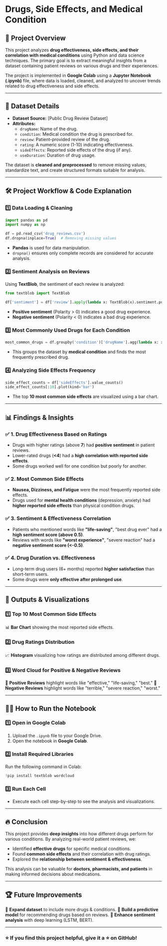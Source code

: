 # Drugs, Side Effects, and Medical Condition

## 📌 Project Overview
This project analyzes **drug effectiveness, side effects, and their correlation with medical conditions** using Python and data science techniques. The primary goal is to extract meaningful insights from a dataset containing patient reviews on various drugs and their experiences.

The project is implemented in **Google Colab** using a **Jupyter Notebook (.ipynb)** file, where data is loaded, cleaned, and analyzed to uncover trends related to drug effectiveness and side effects.

---

## 📂 Dataset Details
- **Dataset Source:** [Public Drug Review Dataset]
- **Attributes:**
  - `drugName`: Name of the drug.
  - `condition`: Medical condition the drug is prescribed for.
  - `review`: Patient-provided review of the drug.
  - `rating`: A numeric score (1-10) indicating effectiveness.
  - `sideEffects`: Reported side effects of the drug (if any).
  - `useDuration`: Duration of drug usage.

The dataset is **cleaned and preprocessed** to remove missing values, standardize text, and create structured formats suitable for analysis.

---

## 🛠️ Project Workflow & Code Explanation

### **1️⃣ Data Loading & Cleaning**
```python
import pandas as pd
import numpy as np

df = pd.read_csv('drug_reviews.csv')
df.dropna(inplace=True)  # Removing missing values
```
- **Pandas** is used for data manipulation.
- `dropna()` ensures only complete records are considered for accurate analysis.

### **2️⃣ Sentiment Analysis on Reviews**
Using **TextBlob**, the sentiment of each review is analyzed:
```python
from textblob import TextBlob

df['sentiment'] = df['review'].apply(lambda x: TextBlob(x).sentiment.polarity)
```
- **Positive sentiment** (Polarity > 0) indicates a good drug experience.
- **Negative sentiment** (Polarity < 0) indicates a bad drug experience.

### **3️⃣ Most Commonly Used Drugs for Each Condition**
```python
most_common_drugs = df.groupby('condition')['drugName'].agg(lambda x: x.value_counts().idxmax())
```
- This groups the dataset by **medical condition** and finds the most frequently prescribed drug.

### **4️⃣ Analyzing Side Effects Frequency**
```python
side_effect_counts = df['sideEffects'].value_counts()
side_effect_counts[:10].plot(kind='bar')
```
- The top **10 most common side effects** are visualized using a bar chart.

---

## 📊 Findings & Insights
### ✅ **1. Drug Effectiveness Based on Ratings**
- Drugs with higher ratings (above **7**) had **positive sentiment** in patient reviews.
- Lower-rated drugs (**<4**) had a **high correlation with reported side effects**.
- Some drugs worked well for one condition but poorly for another.

### ✅ **2. Most Common Side Effects**
- **Nausea, Dizziness, and Fatigue** were the most frequently reported side effects.
- Drugs used for **mental health conditions** (depression, anxiety) had **higher reported side effects** than physical condition drugs.

### ✅ **3. Sentiment & Effectiveness Correlation**
- Patients who mentioned words like **"life-saving"**, "best drug ever" had a **high sentiment score (above 0.5)**.
- Reviews with words like **"worst experience"**, "severe reaction" had a **negative sentiment score (<-0.5)**.

### ✅ **4. Drug Duration vs. Effectiveness**
- Long-term drug users (6+ months) reported **higher satisfaction** than short-term users.
- Some drugs were **only effective after prolonged use**.

---

## 📌 Outputs & Visualizations
### **1️⃣ Top 10 Most Common Side Effects**
📊 **Bar Chart** showing the most reported side effects.

### **2️⃣ Drug Ratings Distribution**
📈 **Histogram** visualizing how ratings are distributed among different drugs.

### **3️⃣ Word Cloud for Positive & Negative Reviews**
📌 **Positive Reviews** highlight words like "effective," "life-saving," "best."
📌 **Negative Reviews** highlight words like "terrible," "severe reaction," "worst."

---

## 🏃‍♂️ How to Run the Notebook
### **1️⃣ Open in Google Colab**
1. Upload the `.ipynb` file to your Google Drive.
2. Open the notebook in **Google Colab**.

### **2️⃣ Install Required Libraries**
Run the following command in Colab:
```python
!pip install textblob wordcloud
```

### **3️⃣ Run Each Cell**
- Execute each cell step-by-step to see the analysis and visualizations.

---

## 🔥 Conclusion
This project provides **deep insights** into how different drugs perform for various conditions. By analyzing real-world patient reviews, we:
- Identified **effective drugs** for specific medical conditions.
- Found **common side effects** and their correlation with drug ratings.
- Explored the **relationship between sentiment & effectiveness**.

This analysis can be valuable for **doctors, pharmacists, and patients** in making informed decisions about medications.

---

## 🏆 Future Improvements
🚀 **Expand dataset** to include more drugs & conditions.
🚀 **Build a predictive model** for recommending drugs based on reviews.
🚀 **Enhance sentiment analysis** with deep learning (LSTM, BERT).

---

### ⭐ If you find this project helpful, give it a ⭐ on GitHub!

